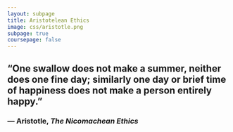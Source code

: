 ```yaml
---
layout: subpage
title: Aristotelean Ethics
image: css/aristotle.png
subpage: true
coursepage: false
---
```


## “One swallow does not make a summer, neither does one fine day; similarly one day or brief time of happiness does not make a person entirely happy.”
### ― Aristotle, *The Nicomachean Ethics*

